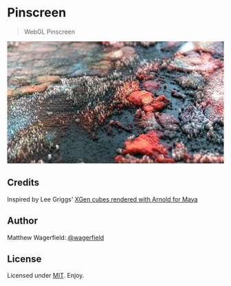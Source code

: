 # Pinscreen

> WebGL Pinscreen

![XGen][reference]

## Credits

Inspired by Lee Griggs' [XGen cubes rendered with Arnold for Maya][xgen]

## Author

Matthew Wagerfield: [@wagerfield][twitter]

## License

Licensed under [MIT][mit]. Enjoy.

[site]: http://wagerfield.github.com/colorgasm/
[twitter]: http://twitter.com/wagerfield
[mit]: http://www.opensource.org/licenses/mit-license.php
[xgen]: https://www.behance.net/gallery/18261191/XGen-rendered-with-Arnold-for-Maya
[reference]: assets/images/reference.jpg
